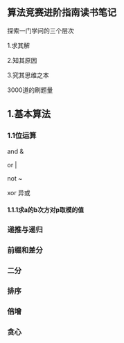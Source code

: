 ## 算法竞赛进阶指南读书笔记

探索一门学问的三个层次

1.求其解

2.知其原因

3.究其思维之本

3000道的刷题量

## 1.基本算法

### 1.1位运算

and &

or |

not ~

xor 异或

#### 1.1.1求a的b次方对p取模的值



### 递推与递归

### 前缀和差分

### 二分

### 排序

### 倍增

### 贪心

